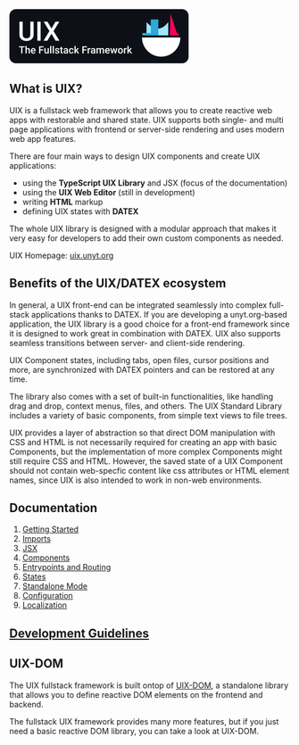 <img alt="UIX - The Fullstack Framework" src="./logos/banner.svg" style="max-width:400px">

## What is UIX?

UIX is a fullstack web framework that allows you to create reactive web apps with restorable and shared state.
UIX supports both single- and multi page applications with frontend or server-side rendering and uses modern web app features.

There are four main ways to design UIX components and create UIX applications:
 * using the **TypeScript UIX Library** and JSX (focus of the documentation)
 * using the **UIX Web Editor** (still in development)
 * writing **HTML** markup
 * defining UIX states with **DATEX**

The whole UIX library is designed with a modular approach
that makes it very easy for developers to add their own custom
components as needed.

UIX Homepage: [uix.unyt.org](https://uix.unyt.org)

## Benefits of the UIX/DATEX ecosystem

In general, a UIX front-end can be integrated seamlessly into complex full-stack applications thanks to DATEX.
If you are developing a unyt.org-based application, the UIX library is a good choice for a front-end framework
since it is designed to work great in combination with DATEX.
UIX also supports seamless transitions between server- and client-side rendering.
 
UIX Component states, including tabs, open files, cursor positions and more, are synchronized with DATEX pointers and can be restored at any time.

The library also comes with a set of built-in functionalities, like handling drag and drop, context menus, files, and others.
The UIX Standard Library includes a variety of basic components, from simple text views to file trees.

UIX provides a layer of abstraction so that direct DOM manipulation with CSS and HTML is not necessarily required for creating an app with basic Components, but the implementation of more complex Components might still require CSS and HTML.
However, the saved state of a UIX Component should not contain web-specfic content like css attributes or HTML element names, since UIX is also intended to work in non-web environments.


## Documentation

1. [Getting Started](./docs/manual/1%20Getting%20Started.md)
2. [Imports](./docs/manual/2%20Imports.md)
3. [JSX](./docs/manual/3%20JSX.md)
4. [Components](./docs/manual/4%20Components.md)
5. [Entrypoints and Routing](./docs/manual/5%20Entrypoints%20and%20Routing.md)
6. [States](./docs/manual/6%20States.md)
7. [Standalone Mode](./docs/manual/7%20Standalone%20Mode.md)
8. [Configuration](./docs/manual/8%20Configuration.md)
8. [Localization](./docs/manual/9%20Localization.md)

## [Development Guidelines](./DEVELOP.md)


## UIX-DOM

The UIX fullstack framework is built ontop of [UIX-DOM](https://github.com/unyt-org/uix-dom),
a standalone library that allows you to define reactive DOM elements on the frontend and backend.

The fullstack UIX framework provides many more features, but if you just need a basic reactive DOM library,
you can take a look at UIX-DOM.